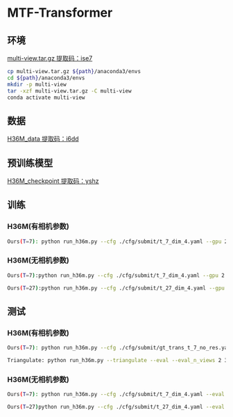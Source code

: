 # MTF-Transformer
## 环境
[multi-view.tar.gz 提取码：ise7](https://pan.baidu.com/s/134vlOJmFKJSH7tiATfA6BQ?pwd=ise7)
```bash
cp multi-view.tar.gz ${path}/anaconda3/envs
cd ${path}/anaconda3/envs
mkdir -p multi-view
tar -xzf multi-view.tar.gz -C multi-view
conda activate multi-view
```
## 数据
[H36M_data 提取码：i6dd ](https://pan.baidu.com/s/1Wu6XEEuAtQLpttIAYQaE4Q?pwd=i6dd)
## 预训练模型
[H36M_checkpoint 提取码：yshz ](https://pan.baidu.com/s/1lvwDJ0K_lHlEzfC06g-InA?pwd=yshz)
## 训练
### H36M(有相机参数)
```bash
Ours(T=7): python run_h36m.py --cfg ./cfg/submit/t_7_dim_4.yaml --gpu 2 3
```
### H36M(无相机参数)
```bash
Ours(T=7):python run_h36m.py --cfg ./cfg/submit/t_7_dim_4.yaml --gpu 2 3

Ours(T=27):python run_h36m.py --cfg ./cfg/submit/t_27_dim_4.yaml --gpu 2 3
```

## 测试
### H36M(有相机参数)
```bash
Ours(T=7): python run_h36m.py --cfg ./cfg/submit/gt_trans_t_7_no_res.yaml --eval --checkpoint ./checkpoint/submit/gt_trans_t_7_no_res_2022-02-27-02-21/model.bin --gpu 2 3 --eval_n_frames 1 --eval_n_views 1 2 3 4 --eval_batch_size 500 --n_frames 7

Triangulate: python run_h36m.py --triangulate --eval --eval_n_views 2 3 4
```
### H36M(无相机参数)
```bash
Ours(T=7): python run_h36m.py --cfg ./cfg/submit/t_7_dim_4.yaml --eval --checkpoint ./checkpoint/submit/t_7_dim_4_2022-03-24-17-56/model.bin --gpu 2 3 --eval_n_frames 1 --eval_n_views 1 2 3 4 --eval_batch_size 500 --n_frames 7

Ours(T=27)python run_h36m.py --cfg ./cfg/submit/t_27_dim_4.yaml --eval --checkpoint ./checkpoint/submit/t_27_dim_4_2022-03-20-21-16/model.bin --gpu 2 3 --eval_n_frames 1 --eval_n_views 1 2 3 4 --eval_batch_size 500 --n_frames 27
```
